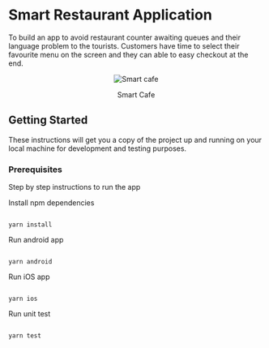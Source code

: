 # Smart Restaurant Application


To build an app to avoid restaurant counter awaiting queues and their language problem to the tourists. Customers have time to select their favourite menu on the screen and they can able to easy checkout at the end.

<p align="center"><img src='https://www.freeiconspng.com/uploads/chain-eating-fast-food-restaurant-icon--26.png' alt='Smart cafe'/></p>
<p align="center">Smart Cafe</p>

## Getting Started

These instructions will get you a copy of the project up and running on your local machine for development and testing purposes.

### Prerequisites

Step by step instructions to run the app

Install npm dependencies

```

yarn install

```

Run android app

```

yarn android

```

Run iOS app

```

yarn ios

```

Run unit test

```

yarn test

```


